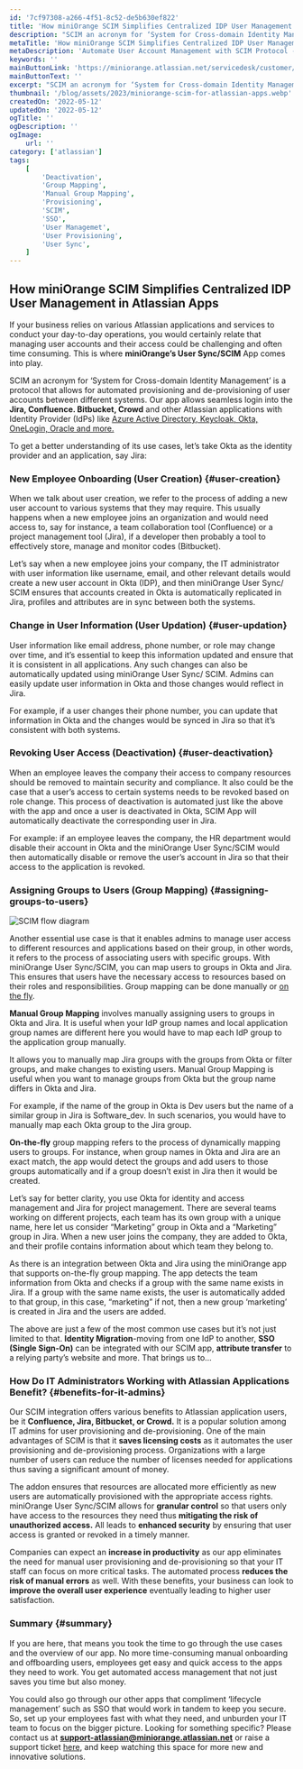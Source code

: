 ```yaml
---
id: '7cf97308-a266-4f51-8c52-de5b630ef822'
title: 'How miniOrange SCIM Simplifies Centralized IDP User Management in Atlassian Apps'
description: "SCIM an acronym for ‘System for Cross-domain Identity Management’ is a protocol that allows for automated provisioning and de-provisioning of user accounts between different systems. Our app allows seamless login into the Jira, Confluence, Bitbucket, Crowd and other Atlassian."
metaTitle: 'How miniOrange SCIM Simplifies Centralized IDP User Management in Atlassian Apps'
metaDescription: 'Automate User Account Management with SCIM Protocol - Seamlessly Access Jira, Confluence, Bitbucket, and More Atlassian Tools.'
keywords: ''
mainButtonLink: 'https://miniorange.atlassian.net/servicedesk/customer/portal/2/group/6/create/66'
mainButtonText: ''
excerpt: "SCIM an acronym for ‘System for Cross-domain Identity Management’ is a protocol that allows for automated provisioning and de-provisioning of user accounts between different systems. Our app allows seamless login into the Jira, Confluence, Bitbucket, Crowd and other Atlassian."
thumbnail: '/blog/assets/2023/miniorange-scim-for-atlassian-apps.webp'
createdOn: '2022-05-12'
updatedOn: '2022-05-12'
ogTitle: ''
ogDescription: ''
ogImage:
    url: ''
category: ['atlassian']
tags:
    [
        'Deactivation',
        'Group Mapping',
        'Manual Group Mapping',
        'Provisioning',
        'SCIM',
        'SSO',
        'User Managemet',
        'User Provisioning',
        'User Sync',
    ]
---
```


## How miniOrange SCIM Simplifies Centralized IDP User Management in Atlassian Apps

If your business relies on various Atlassian applications and services to conduct your day-to-day operations, you would certainly relate that managing user accounts and their access could be challenging and often time consuming. This is where **miniOrange’s User Sync/SCIM** App comes into play.

SCIM an acronym for ‘System for Cross-domain Identity Management’ is a protocol that allows for automated provisioning and de-provisioning of user accounts between different systems. Our app allows seamless login into the **Jira, Confluence. Bitbucket, Crowd** and other Atlassian applications with Identity Provider (IdPs) like [Azure Active Directory, Keycloak, Okta, OneLogin, Oracle and more.](https://developers.miniorange.com/docs/atlassian/scim/overview)

To get a better understanding of its use cases, let’s take Okta as the identity provider and an application, say Jira:

### New Employee Onboarding (User Creation) {#user-creation}

When we talk about user creation, we refer to the process of adding a new user account to various systems that they may require. This usually happens when a new employee joins an organization and would need access to, say for instance, a team collaboration tool (Confluence) or a project management tool (Jira), if a developer then probably a tool to effectively store, manage and monitor codes (Bitbucket).

Let’s say when a new employee joins your company, the IT administrator with user information like username, email, and other relevant details would create a new user account in Okta (IDP), and then miniOrange User Sync/ SCIM ensures that accounts created in Okta is automatically replicated in Jira, profiles and attributes are in sync between both the systems.

### Change in User Information (User Updation) {#user-updation}

User information like email address, phone number, or role may change over time, and it’s essential to keep this information updated and ensure that it is consistent in all applications. Any such changes can also be automatically updated using miniOrange User Sync/ SCIM. Admins can easily update user information in Okta and those changes would reflect in Jira.

For example, if a user changes their phone number, you can update that information in Okta and the changes would be synced in Jira so that it’s consistent with both systems.

### Revoking User Access (Deactivation) {#user-deactivation}

When an employee leaves the company their access to company resources should be removed to maintain security and compliance. It also could be the case that a user’s access to certain systems needs to be revoked based on role change. This process of deactivation is automated just like the above with the app and once a user is deactivated in Okta, SCIM App will automatically deactivate the corresponding user in Jira.

For example: if an employee leaves the company, the HR department would disable their account in Okta and the miniOrange User Sync/SCIM would then automatically disable or remove the user’s account in Jira so that their access to the application is revoked.

### Assigning Groups to Users (Group Mapping) {#assigning-groups-to-users}

![SCIM flow diagram](/blog/assets/2023/miniorange-scim-for-atlassian-apps.webp)

Another essential use case is that it enables admins to manage user access to different resources and applications based on their group, in other words, it refers to the process of associating users with specific groups. With miniOrange User Sync/SCIM, you can map users to groups in Okta and Jira. This ensures that users have the necessary access to resources based on their roles and responsibilities. Group mapping can be done manually or [on the fly](https://developers.miniorange.com/docs/atlassian/scim/user-groups).

**Manual Group Mapping** involves manually assigning users to groups in Okta and Jira. It is useful when your IdP group names and local application group names are different here you would have to map each IdP group to the application group manually.

It allows you to manually map Jira groups with the groups from Okta or filter groups, and make changes to existing users. Manual Group Mapping is useful when you want to manage groups from Okta but the group name differs in Okta and Jira.

For example, if the name of the group in Okta is Dev users but the name of a similar group in Jira is Software_dev. In such scenarios, you would have to manually map each Okta group to the Jira group.

**On-the-fly** group mapping refers to the process of dynamically mapping users to groups. For instance, when group names in Okta and Jira are an exact match, the app would detect the groups and add users to those groups automatically and if a group doesn’t exist in Jira then it would be created.

Let’s say for better clarity, you use Okta for identity and access management and Jira for project management. There are several teams working on different projects, each team has its own group with a unique name, here let us consider “Marketing” group in Okta and a “Marketing” group in Jira. When a new user joins the company, they are added to Okta, and their profile contains information about which team they belong to.

As there is an integration between Okta and Jira using the miniOrange app that supports on-the-fly group mapping. The app detects the team information from Okta and checks if a group with the same name exists in Jira. If a group with the same name exists, the user is automatically added to that group, in this case, “marketing” if not, then a new group ‘marketing’ is created in Jira and the users are added.

The above are just a few of the most common use cases but it’s not just limited to that. **Identity Migration**-moving from one IdP to another, **SSO (Single Sign-On)** can be integrated with our SCIM app, **attribute transfer** to a relying party’s website and more. That brings us to…

### How Do IT Administrators Working with Atlassian Applications Benefit? {#benefits-for-it-admins}

Our SCIM integration offers various benefits to Atlassian application users, be it **Confluence, Jira, Bitbucket, or Crowd.** It is a popular solution among IT admins for user provisioning and de-provisioning. One of the main advantages of SCIM is that it **saves licensing costs** as it automates the user provisioning and de-provisioning process. Organizations with a large number of users can reduce the number of licenses needed for applications thus saving a significant amount of money.

The addon ensures that resources are allocated more efficiently as new users are automatically provisioned with the appropriate access rights. miniOrange User Sync/SCIM allows for **granular control** so that users only have access to the resources they need thus **mitigating the risk of unauthorized access.** All leads to **enhanced security** by ensuring that user access is granted or revoked in a timely manner.

Companies can expect an **increase in productivity** as our app eliminates the need for manual user provisioning and de-provisioning so that your IT staff can focus on more critical tasks. The automated process **reduces the risk of manual errors** as well. With these benefits, your business can look to **improve the overall user experience** eventually leading to higher user satisfaction.

### Summary {#summary}

If you are here, that means you took the time to go through the use cases and the overview of our app. No more time-consuming manual onboarding and offboarding users, employees get easy and quick access to the apps they need to work. You get automated access management that not just saves you time but also money.

You could also go through our other apps that compliment ‘lifecycle management’ such as SSO that would work in tandem to keep you secure. So, set up your employees fast with what they need, and unburden your IT team to focus on the bigger picture. Looking for something specific? Please contact us at **support-atlassian@miniorange.atlassian.net** or raise a support ticket [here](https://miniorange.atlassian.net/servicedesk/customer/portal/2), and keep watching this space for more new and innovative solutions.

